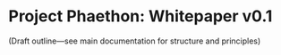 # Project Phaethon: Whitepaper v0.1

(Draft outline—see main documentation for structure and principles)